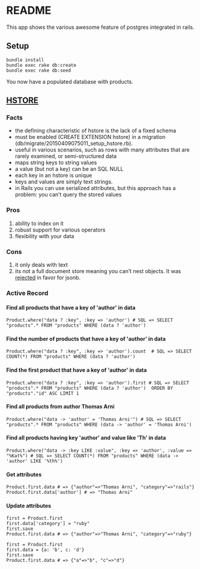 # README

This app shows the various awesome feature of postgres integrated in rails.

## Setup
````
bundle install
bundle exec rake db:create
bundle exec rake db:seed
````

You now have a populated database with products.

## [HSTORE](http://www.postgresql.org/docs/9.1/static/hstore.html)

### Facts
- the defining characteristic of hstore is the lack of a fixed schema
- must be enabled (CREATE EXTENSION hstore) in a migration (db/migrate/20150409075011_setup_hstore.rb).
- useful in various scenarios, such as rows with many attributes that are rarely examined, or semi-structured data
- maps string keys to string values
- a value (but not a key) can be an SQL NULL
- each key in an hstore is unique
- keys and values are simply text strings.
- in Rails you can use serialized attributes, but this approach has a problem: you can’t query the stored values

### Pros
1. ability to index on it
2. robust support for various operators
3. flexibility with your data

### Cons
1. it only deals with text
2. its not a full document store meaning you can’t nest objects. It was [rejected](http://www.sigaev.ru/git/gitweb.cgi?p=hstore.git;a=blob_plain;f=README;hb=HEAD) in favor for jsonb.

### Active Record
#### Find all products that have a key of 'author' in data
`Product.where("data ? :key", :key => 'author') # SQL => SELECT "products".* FROM "products" WHERE (data ? 'author')`

#### Find the number of products that have a key of 'author' in data
`Product.where("data ? :key", :key => 'author').count  # SQL => SELECT COUNT(*) FROM "products" WHERE (data ? 'author')`

#### Find the first product that have a key of 'author' in data
`Product.where("data ? :key", :key => 'author').first # SQL => SELECT  "products".* FROM "products" WHERE (data ? 'author')  ORDER BY "products"."id" ASC LIMIT 1`

#### Find all products from author Thomas Arni
`Product.where("data -> 'author' = 'Thomas Arni'") # SQL => SELECT "products".* FROM "products" WHERE (data -> 'author' = 'Thomas Arni')`

#### Find all products having key 'author' and value like 'Th' in data
`Product.where("data -> :key LIKE :value", :key => 'author', :value => "%Kat%") # SQL => SELECT COUNT(*) FROM "products" WHERE (data -> 'author' LIKE '%th%')`

#### Get attributes
````
Product.first.data # => {"author"=>"Thomas Arni", "category"=>"rails"}
Product.first.data['author'] # => "Thomas Arni"
````

#### Update attributes

````
first = Product.first
first.data['category'] = "ruby"
first.save
Product.first.data # => {"author"=>"Thomas Arni", "category"=>"ruby"}

first = Product.first
first.data = {a: 'b', c: 'd'}
first.save
Product.first.data # => {"a"=>"b", "c"=>"d"}
````
